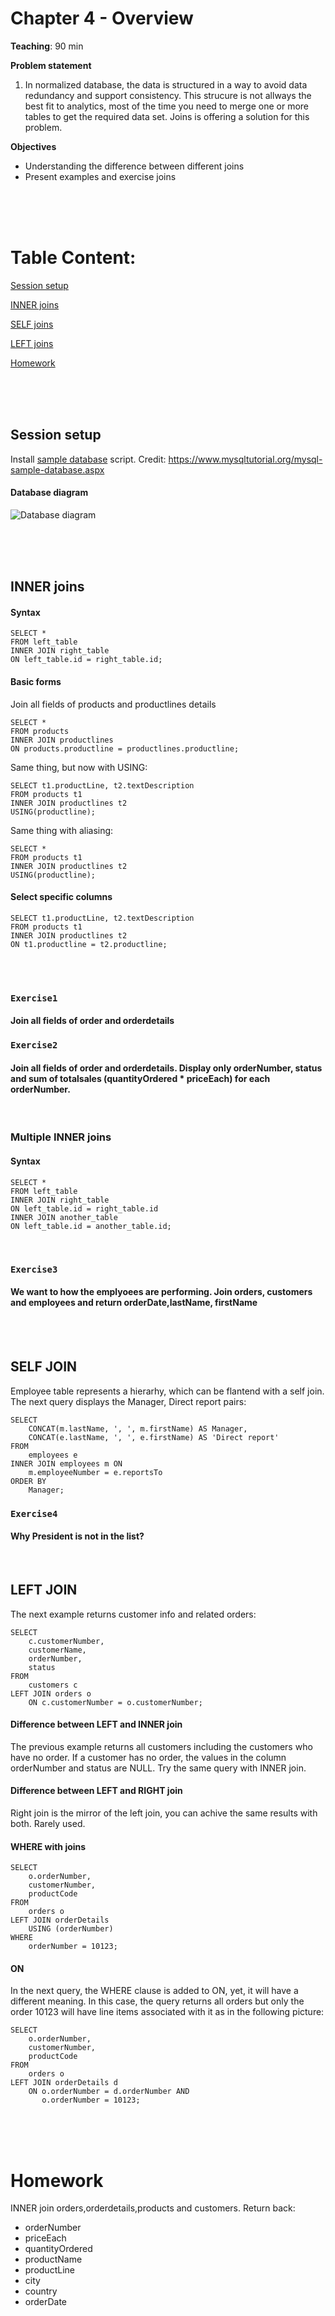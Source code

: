 # Chapter 4 - Overview

**Teaching**: 90 min

**Problem statement**
1. In normalized database, the data is structured in a way to avoid data redundancy and support consistency. This strucure is not allways the best fit to analytics, most of the time you need to merge one or more tables to get the required data set. Joins is offering a solution for this problem.  


**Objectives**
* Understanding the difference between different joins
* Present examples and exercise joins



<br/><br/><br/>

# Table Content:
[Session setup](#setup)

[INNER joins](#inner)

[SELF joins](#self)

[LEFT joins](#left)

[Homework](#homework)  


<br/><br/><br/>
<a name="setup"/>
## Session setup

Install [sample database](/SQL5/sampledatabase_create.sql?raw=true) script. Credit: https://www.mysqltutorial.org/mysql-sample-database.aspx

#### Database diagram
![Database diagram](/SQL5/sampledatabase_diagram.png)

<br/><br/><br/>
<a name="inner"/>
## INNER joins

#### Syntax 
```
SELECT *
FROM left_table
INNER JOIN right_table
ON left_table.id = right_table.id;
```


#### Basic forms
Join all fields of products and productlines details

```
SELECT * 
FROM products 
INNER JOIN productlines  
ON products.productline = productlines.productline;
```

Same thing, but now with USING:
```
SELECT t1.productLine, t2.textDescription
FROM products t1
INNER JOIN productlines t2 
USING(productline);
```

Same thing with aliasing:
```
SELECT *
FROM products t1
INNER JOIN productlines t2 
USING(productline);
```

#### Select specific columns
```
SELECT t1.productLine, t2.textDescription
FROM products t1
INNER JOIN productlines t2 
ON t1.productline = t2.productline;
```

<br/><br/>
### `Exercise1` 
#### Join all fields of order and orderdetails


### `Exercise2` 
#### Join all fields of order and orderdetails. Display only orderNumber, status and sum of totalsales (quantityOrdered * priceEach) for each orderNumber. 

<br/>



### Multiple INNER joins

#### Syntax 
```
SELECT *
FROM left_table
INNER JOIN right_table
ON left_table.id = right_table.id
INNER JOIN another_table
ON left_table.id = another_table.id;
```

<br/>

### `Exercise3` 
#### We want to how the emplyoees are performing. Join orders, customers and employees and return orderDate,lastName, firstName

<br/><br/>

## SELF JOIN

Employee table represents a hierarhy, which can be flantend with a self join. The next query displays the Manager, Direct report pairs:

```
SELECT 
    CONCAT(m.lastName, ', ', m.firstName) AS Manager,
    CONCAT(e.lastName, ', ', e.firstName) AS 'Direct report'
FROM
    employees e
INNER JOIN employees m ON 
    m.employeeNumber = e.reportsTo
ORDER BY 
    Manager;
```

### `Exercise4` 
#### Why President is not in the list?

<br>

## LEFT JOIN

The next example returns customer info and related orders:

```
SELECT
    c.customerNumber,
    customerName,
    orderNumber,
    status
FROM
    customers c
LEFT JOIN orders o 
    ON c.customerNumber = o.customerNumber;
```

#### Difference between LEFT and INNER join
The previous example returns all customers including the customers who have no order. If a customer has no order, the values in the column orderNumber and status are NULL. Try the same query with INNER join.

#### Difference between LEFT and RIGHT join
Right join is the mirror of the left join, you can achive the same results with both. Rarely used.

#### WHERE with joins
```
SELECT 
    o.orderNumber, 
    customerNumber, 
    productCode
FROM
    orders o
LEFT JOIN orderDetails 
    USING (orderNumber)
WHERE
    orderNumber = 10123;
```

#### ON 

In the next query, the WHERE clause is added to ON, yet, it will have a different meaning. In this case, the query returns all orders but only the order 10123 will have line items associated with it as in the following picture:
```
SELECT 
    o.orderNumber, 
    customerNumber, 
    productCode
FROM
    orders o
LEFT JOIN orderDetails d 
    ON o.orderNumber = d.orderNumber AND 
       o.orderNumber = 10123;
```


<br/><br/><br/>
<a name="homework"/>
# Homework
INNER join orders,orderdetails,products and customers. Return back: 
* orderNumber
* priceEach
* quantityOrdered
* productName
* productLine
* city
* country
* orderDate

